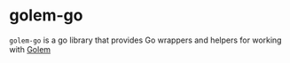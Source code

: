 # golem-go
`golem-go` is a go library that provides Go wrappers and helpers for working with [Golem](https://www.golem.cloud/)

